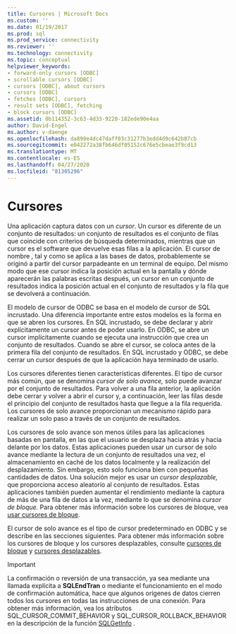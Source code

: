 ```yaml
---
title: Cursores | Microsoft Docs
ms.custom: ''
ms.date: 01/19/2017
ms.prod: sql
ms.prod_service: connectivity
ms.reviewer: ''
ms.technology: connectivity
ms.topic: conceptual
helpviewer_keywords:
- forward-only cursors [ODBC]
- scrollable cursors [ODBC]
- cursors [ODBC], about cursors
- cursors [ODBC]
- fetches [ODBC], cursors
- result sets [ODBC], fetching
- block cursors [ODBC]
ms.assetid: 0b114352-3c63-4d33-9220-182ede90e4aa
author: David-Engel
ms.author: v-daenge
ms.openlocfilehash: da899e4dc47daff03c31277b3edd4d9c642b87cb
ms.sourcegitcommit: e042272a38fb646df05152c676e5cbeae3f9cd13
ms.translationtype: MT
ms.contentlocale: es-ES
ms.lasthandoff: 04/27/2020
ms.locfileid: "81305296"
---
```

# <a name="cursors"></a>Cursores
Una aplicación captura datos con un *cursor*. Un cursor es diferente de un conjunto de resultados: un conjunto de resultados es el conjunto de filas que coincide con criterios de búsqueda determinados, mientras que un cursor es el software que devuelve esas filas a la aplicación. El cursor de nombre *,* tal y como se aplica a las bases de datos, probablemente se originó a partir del cursor parpadeante en un terminal de equipo. Del mismo modo que ese cursor indica la posición actual en la pantalla y dónde aparecerán las palabras escritas después, un cursor en un conjunto de resultados indica la posición actual en el conjunto de resultados y la fila que se devolverá a continuación.  
  
 El modelo de cursor de ODBC se basa en el modelo de cursor de SQL incrustado. Una diferencia importante entre estos modelos es la forma en que se abren los cursores. En SQL incrustado, se debe declarar y abrir explícitamente un cursor antes de poder usarlo. En ODBC, se abre un cursor implícitamente cuando se ejecuta una instrucción que crea un conjunto de resultados. Cuando se abre el cursor, se coloca antes de la primera fila del conjunto de resultados. En SQL incrustado y ODBC, se debe cerrar un cursor después de que la aplicación haya terminado de usarlo.  
  
 Los cursores diferentes tienen características diferentes. El tipo de cursor más común, que se denomina *cursor de solo avance,* solo puede avanzar por el conjunto de resultados. Para volver a una fila anterior, la aplicación debe cerrar y volver a abrir el cursor y, a continuación, leer las filas desde el principio del conjunto de resultados hasta que llegue a la fila requerida. Los cursores de solo avance proporcionan un mecanismo rápido para realizar un solo paso a través de un conjunto de resultados.  
  
 Los cursores de solo avance son menos útiles para las aplicaciones basadas en pantalla, en las que el usuario se desplaza hacia atrás y hacia delante por los datos. Estas aplicaciones pueden usar un cursor de solo avance mediante la lectura de un conjunto de resultados una vez, el almacenamiento en caché de los datos localmente y la realización del desplazamiento. Sin embargo, esto solo funciona bien con pequeñas cantidades de datos. Una solución mejor es usar un *cursor desplazable,* que proporciona acceso aleatorio al conjunto de resultados. Estas aplicaciones también pueden aumentar el rendimiento mediante la captura de más de una fila de datos a la vez, mediante lo que se denomina *cursor de bloque.* Para obtener más información sobre los cursores de bloque, vea [usar cursores de bloque](../../../odbc/reference/develop-app/using-block-cursors.md).  
  
 El cursor de solo avance es el tipo de cursor predeterminado en ODBC y se describe en las secciones siguientes. Para obtener más información sobre los cursores de bloque y los cursores desplazables, consulte [cursores de bloque](../../../odbc/reference/develop-app/block-cursors.md) y [cursores desplazables](../../../odbc/reference/develop-app/scrollable-cursors.md).  
  
> [!IMPORTANT]  
>  La confirmación o reversión de una transacción, ya sea mediante una llamada explícita a **SQLEndTran** o mediante el funcionamiento en el modo de confirmación automática, hace que algunos orígenes de datos cierren todos los cursores en todas las instrucciones de una conexión. Para obtener más información, vea los atributos SQL_CURSOR_COMMIT_BEHAVIOR y SQL_CURSOR_ROLLBACK_BEHAVIOR en la descripción de la función [SQLGetInfo](../../../odbc/reference/syntax/sqlgetinfo-function.md) .
